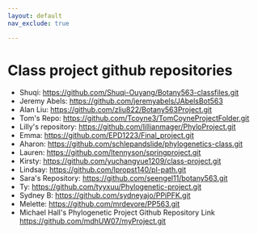 ```yaml
---
layout: default
nav_exclude: true

---
```


# Class project github repositories


- Shuqi: https://github.com/Shuqi-Ouyang/Botany563-classfiles.git
- Jeremy Abels: https://github.com/jeremyabels/JAbelsBot563
- Alan Liu: https://github.com/zliu822/Botany563Project.git
- Tom's Repo: https://github.com/Tcoyne3/TomCoyneProjectFolder.git
- Lilly's repository: https://github.com/lillianmager/PhyloProject.git
- Emma: https://github.com/EPD1223/Final_project.git
- Aharon: https://github.com/schlepandslide/phylogenetics-class.git
- Lauren: https://github.com/ltennyson/springproject.git
- Kirsty: https://github.com/yuchangyue1209/class-project.git
- Lindsay: https://github.com/lpropst140/pl-path.git
- Sara's Repository: https://github.com/seengel11/botany563.git
- Ty: https://github.com/tyyxuu/Phylogenetic-project.git
- Sydney B: https://github.com/sydneyajo/PPiPFK.git
- Melette: https://github.com/mrdevore/PP563.git
- Michael Hall's Phylogenetic Project Github Repository Link https://github.com/mdhUW07/myProject.git

